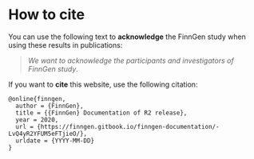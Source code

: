 # How to cite

You can use the following text to **acknowledge** the FinnGen study when using these results in publications: 

> _We want to acknowledge the participants and investigators of FinnGen study_.

If you want to **cite** this website, use the following citation:  

```text
@online{finngen,
  author = {FinnGen},
  title = {{FinnGen} Documentation of R2 release},
  year = 2020,
  url = {https://finngen.gitbook.io/finngen-documentation/-LvQ4yR2YFUM5eFTjieO/},
  urldate = {YYYY-MM-DD}
}
```



